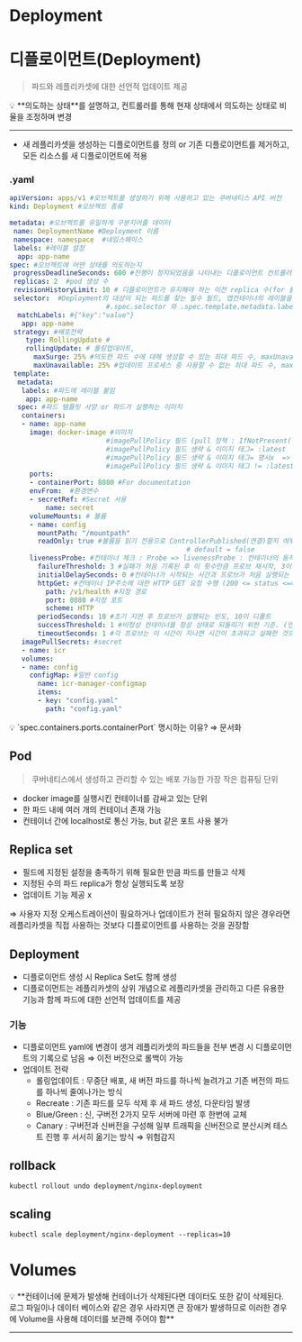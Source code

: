 # Deployment

# 디플로이먼트(Deployment)

> 파드와 레플리카셋에 대한 선언적 업데이트 제공
> 

<aside>
💡 **의도하는 상태**를 설명하고, 컨트롤러를 통해 현재 상태에서 의도하는 상태로 비율을 조정하며 변경

</aside>

---

- 새 레플리카셋을 생성하는 디플로이먼트를 정의 or 기존 디플로이먼트를 제거하고, 모든 리소스를 새 디플로이먼트에 적용

### .yaml

```yaml
apiVersion: apps/v1 #오브젝트를 생성하기 위해 사용하고 있는 쿠버네티스 API 버전
kind: Deployment #오브젝트 종류

metadata: #오브젝트를 유일하게 구분지어줄 데이터
 name: DeploymentName #Deployment 이름
 namespace: namespace  #네임스페이스
 labels: #레이블 설정
  app: app-name
spec: #오브젝트에 어떤 상태를 의도하는지
 progressDeadlineSeconds: 600 #진행이 정지되었음을 나타내는 디플로이먼트 컨트롤러가 대기하는 시간 #데드라인 넘을 시 .status.conditions 속성에 컨디션 추가
 replicas: 2  #pod 생성 수
 revisionHistoryLimit: 10 # 디플로이먼트가 유지해야 하는 이전 replica 수(for 롤백), 10이 디폴트
 selector:  #Deployment의 대상이 되는 파드를 찾는 필수 필드, 앱컨테이너의 레이블을 식별하여 해당되는 파드 관리
						#.spec.selector 와 .spec.template.metadata.labels가 일치해야함
  matchLabels: #{"key":"value"}
   app: app-name
 strategy: #배포전략
    type: RollingUpdate #
    rollingUpdate: # 롤링업데이트,
      maxSurge: 25% #의도한 파드 수에 대해 생성할 수 있는 최대 파드 수, maxUnavailable이 0이면 0 불가능, 25%가 디폴트
      maxUnavailable: 25% #업데이트 프로세스 중 사용할 수 없는 최대 파드 수, maxSurge가 0이면 0 불가능, 25%가 디폴트
 template:
  metadata:
   labels: #파드에 레이블 붙임
    app: app-name
  spec: #파드 템플릿 사양 or 파드가 실행하는 이미지
   containers:
   - name: app-name
     image: docker-image #이미지 
						#imagePullPolicy 필드 (pull 정책 : IfNotPresent(디폴트), Always, Never)
						#imagePullPolicy 필드 생략 & 이미지 태그= :latest  => Always
						#imagePullPolicy 필드 생략 & 이미지 태그= 명시x  => Always
						#imagePullPolicy 필드 생략 & 이미지 태그 != :latest  => IfNotPresent
     ports:
     - containerPort: 8080 #For documentation
     envFrom:  #환경변수
     - secretRef: #Secret 사용
         name: secret
     volumeMounts: # 볼륨
     - name: config
       mountPath: "/mountpath"
       readOnly: true #볼륨을 읽기 전용으로 ControllerPublished(연결)할지 여부
											# default = false
     livenessProbe: #컨테이너 체크 : Probe => livenessProbe : 컨테이너의 동작 여부
       failureThreshold: 3 #실패가 처음 기록된 후 이 횟수만큼 프로브 재시작, 3이 디폴트
       initialDelaySeconds: 0 #컨테이너가 시작되는 시간과 프로브가 처음 실행되는 시간 사이의 지연
       httpGet: #컨테이너 IP주소에 대한 HTTP GET 요청 수행 (200 <= status <=400 : 성공)
         path: /v1/health #지정 경로
         port: 8080 #지정 포트
         scheme: HTTP 
       periodSeconds: 10 #초기 지연 후 프로브가 실행되는 빈도, 10이 디폴트
       successThreshold: 1 #비정상 컨테이너를 정상 상태로 되돌리기 위한 기준. (연속 활성 검사 수), 1이 디폴트
       timeoutSeconds: 1 #각 프로브는 이 시간이 지나면 시간이 초과되고 실패한 것으로 표시, 1이 디폴트
   imagePullSecrets: #secret
   - name: icr  
   volumes:
   - name: config
     configMap: #일반 config
       name: icr-manager-configmap
       items:
       - key: "config.yaml"
         path: "config.yaml"
```

<aside>
💡 `spec.containers.ports.containerPort` 명시하는 이유? ⇒ 문서화

</aside>

## Pod

> 쿠버네티스에서 생성하고 관리할 수 있는 배포 가능한 가장 작은 컴퓨팅 단위
> 
- docker image를 실행시킨 컨테이너를 감싸고 있는 단위
- 한 파드 내에 여러 개의 컨테이너 존재 가능
- 컨테이너 간에 localhost로 통신 가능, but 같은 포트 사용 불가

## Replica set

- 필드에 지정된 설정을 충족하기 위해 필요한 만큼 파드를 만들고 삭제
- 지정된 수의 파드 replica가 항상 실행되도록 보장
- 업데이트 기능 제공 x

⇒ 사용자 지정 오케스트레이션이 필요하거나 업데이트가 전혀 필요하지 않은 경우라면 레플리카셋을 직접 사용하는 것보다 디플로이먼트를 사용하는 것을 권장함

## Deployment

- 디플로이먼트 생성 시 Replica Set도 함께 생성
- 디플로이먼트는 레플리카셋의 상위 개념으로 레플리카셋을 관리하고 다른 유용한 기능과 함께 파드에 대한 선언적 업데이트를 제공

### 기능

- 디플로이먼트 yaml에 변경이 생겨 레플리카셋의 파드들을 전부 변경 시 디플로이먼트의 기록으로 남음 ⇒ 이전 버전으로 롤백이 가능
- 업데이트 전략
    - 롤링업데이트 : 무중단 배포, 새 버전 파드를 하나씩 늘려가고 기존 버전의 파드를 하나씩 줄여나가는 방식
    - Recreate : 기존 파드를 모두 삭제 후 새 파드 생성, 다운타임 발생
    - Blue/Green : 신, 구버전 2가지 모두 서버에 마련 후 한번에 교체
    - Canary : 구버전과 신버전을 구성해 일부 트래픽을 신버전으로 분산시켜 테스트 진행 후 서서히 옮기는 방식 ⇒ 위험감지

## rollback

`kubectl rollout undo deployment/nginx-deployment`

## scaling

`kubectl scale deployment/nginx-deployment --replicas=10`

# Volumes

<aside>
💡 **컨테이너에 문제가 발생해 컨테이너가 삭제된다면 데이터도 또한 같이 삭제된다. 
로그 파일이나 데이터 베이스와 같은 경우 사라지면 큰 장애가 발생하므로
이러한 경우에 Volume을 사용해 데이터를 보관해 주어야 함**

</aside>

---